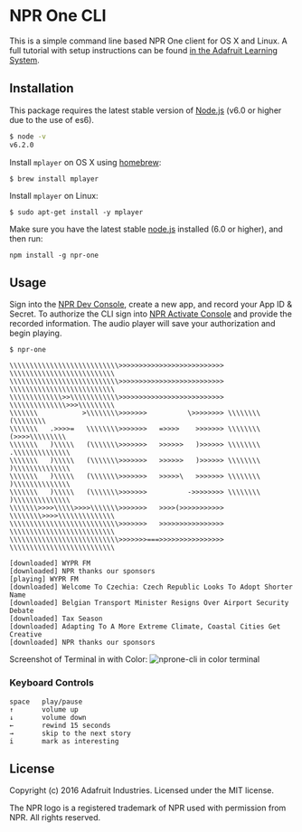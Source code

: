 # NPR One CLI

This is a simple command line based NPR One client for OS X and Linux. A full tutorial with setup instructions can be found [in the Adafruit Learning System](https://learn.adafruit.com/raspberry-pi-zero-npr-one-radio).

## Installation

This package requires the latest stable version of [Node.js](https://nodejs.org) (v6.0 or higher due to the use of es6).

```sh
$ node -v
v6.2.0
```

Install `mplayer` on OS X using [homebrew](http://brew.sh/):

```
$ brew install mplayer
```

Install `mplayer` on Linux:

```
$ sudo apt-get install -y mplayer
```

Make sure you have the latest stable [node.js](https://nodejs.org/en/) installed (6.0 or higher), and then run:

```
npm install -g npr-one
```

## Usage

Sign into the [NPR Dev Console](http://dev.npr.org/), create a new app, and record your App ID & Secret.
To authorize the CLI sign into [NPR Activate Console](http://www.npr.org/oauth2/device/activate) and provide the recorded information.
The audio player will save your authorization and begin playing.

```
$ npr-one

\\\\\\\\\\\\\\\\\\\\\\\\\\\>>>>>>>>>>>>>>>>>>>>>>>>>> \\\\\\\\\\\\\\\\\\\\\\\\\\
\\\\\\\\\\\\\\\\\\\\\\\\\\\>>>>>>>>>>>>>>>>>>>>>>>>>> \\\\\\\\\\\\\\\\\\\\\\\\\\
\\\\\\\\\\\\\>>\\\\\\\\\\\\>>>>>>>>>>>>>>>>>>>>>>>>>> \\\\\\\\\\\\\\>>>\\\\\\\\\
\\\\\\\           >\\\\\\\\>>>>>>>          \>>>>>>>> \\\\\\\\         (\\\\\\\\
\\\\\\\   .>>>>=   \\\\\\\\>>>>>>>   =>>>>    >>>>>>> \\\\\\\\    (>>>>\\\\\\\\\
\\\\\\\   )\\\\\   (\\\\\\\>>>>>>>   >>>>>>   )>>>>>> \\\\\\\\   .\\\\\\\\\\\\\\
\\\\\\\   )\\\\\   (\\\\\\\>>>>>>>   >>>>>>   )>>>>>> \\\\\\\\   )\\\\\\\\\\\\\\
\\\\\\\   )\\\\\   (\\\\\\\>>>>>>>   >>>>>\   >>>>>>> \\\\\\\\   )\\\\\\\\\\\\\\
\\\\\\\   )\\\\\   (\\\\\\\>>>>>>>          ->>>>>>>> \\\\\\\\   )\\\\\\\\\\\\\\
\\\\\\\>>>>\\\\\>>>>\\\\\\\>>>>>>>   >>>>(>>>>>>>>>>> \\\\\\\\>>>>\\\\\\\\\\\\\\
\\\\\\\\\\\\\\\\\\\\\\\\\\\>>>>>>>   >>>>>>>>>>>>>>>> \\\\\\\\\\\\\\\\\\\\\\\\\\
\\\\\\\\\\\\\\\\\\\\\\\\\\\>>>>>>>===>>>>>>>>>>>>>>>> \\\\\\\\\\\\\\\\\\\\\\\\\\

[downloaded] WYPR FM
[downloaded] NPR thanks our sponsors
[playing] WYPR FM
[downloaded] Welcome To Czechia: Czech Republic Looks To Adopt Shorter Name
[downloaded] Belgian Transport Minister Resigns Over Airport Security Debate
[downloaded] Tax Season
[downloaded] Adapting To A More Extreme Climate, Coastal Cities Get Creative
[downloaded] NPR thanks our sponsors
```

Screenshot of Terminal in with Color:
![nprone-cli in color terminal](/NPR_Terminal.png?raw=true "nprone-cli in color terminal")

### Keyboard Controls

```
space   play/pause
↑       volume up
↓       volume down
←       rewind 15 seconds
→       skip to the next story
i       mark as interesting
```

## License

Copyright (c) 2016 Adafruit Industries. Licensed under the MIT license.

The NPR logo is a registered trademark of NPR used with permission from NPR.  All rights reserved.
